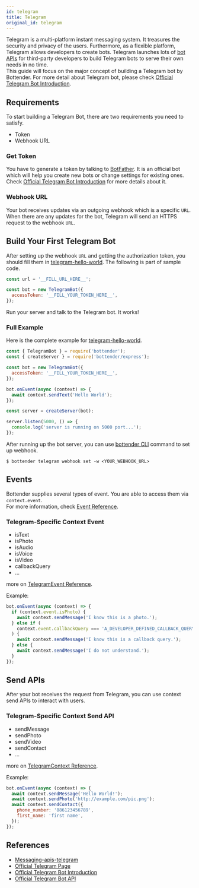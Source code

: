 ```yaml
---
id: telegram
title: Telegram
original_id: telegram
---
```


Telegram is a multi-platform instant messaging system. It treasures the security and privacy of the users. Furthermore, as a flexible platform, Telegram allows developers to create bots. Telegram launches lots of [bot APIs](https://core.telegram.org/bots/api) for third-party developers to build Telegram bots to serve their own needs in no time.  
This guide will focus on the major concept of building a Telegram bot by Bottender. For more detail about Telegram bot, please check [Official Telegram Bot Introduction](https://core.telegram.org/bots).

## Requirements

To start building a Telegram Bot, there are two requirements you need to satisfy.

- Token
- Webhook URL

### Get Token

You have to generate a token by talking to [BotFather](https://telegram.me/botfather). It is an official bot which will help you create new bots or change settings for existing ones.  
Check [Official Telegram Bot Introduction](https://core.telegram.org/bots#6-botfather) for more details about it.

### Webhook URL

Your bot receives updates via an outgoing webhook which is a specific `URL`. When there are any updates for the bot, Telegram will send an HTTPS request to the webhook `URL`.

## Build Your First Telegram Bot

After setting up the webhook `URL` and getting the authorization token, you should fill them in [telegram-hello-world](https://github.com/Yoctol/bottender/tree/v0.15.x/examples/telegram-hello-world/index.js). The following is part of sample code.

```js
const url = '__FILL_URL_HERE__';

const bot = new TelegramBot({
  accessToken: '__FILL_YOUR_TOKEN_HERE__',
});
```

Run your server and talk to the Telegram bot. It works!

### Full Example

Here is the complete example for [telegram-hello-world](https://github.com/Yoctol/bottender/tree/v0.15.x/examples/telegram-hello-world/index.js).

```js
const { TelegramBot } = require('bottender');
const { createServer } = require('bottender/express');

const bot = new TelegramBot({
  accessToken: '__FILL_YOUR_TOKEN_HERE__',
});

bot.onEvent(async (context) => {
  await context.sendText('Hello World');
});

const server = createServer(bot);

server.listen(5000, () => {
  console.log('server is running on 5000 port...');
});
```

After running up the bot server, you can use [bottender CLI](commands) command to set up webhook.

```
$ bottender telegram webhook set -w <YOUR_WEBHOOK_URL>
```

## Events

Bottender supplies several types of event. You are able to access them via `context.event`.  
For more information, check [Event Reference](api-event).

### Telegram-Specific Context Event

- isText
- isPhoto
- isAudio
- isVoice
- isVideo
- callbackQuery
- ...

more on [TelegramEvent Reference](api-telegramevent).

Example:

```js
bot.onEvent(async (context) => {
  if (context.event.isPhoto) {
    await context.sendMessage('I know this is a photo.');
  } else if (
    context.event.callbackQuery === 'A_DEVELOPER_DEFINED_CALLBACK_QUERY'
  ) {
    await context.sendMessage('I know this is a callback query.');
  } else {
    await context.sendMessage('I do not understand.');
  }
});
```

## Send APIs

After your bot receives the request from Telegram, you can use context send APIs to interact with users.

### Telegram-Specific Context Send API

- sendMessage
- sendPhoto
- sendVideo
- sendContact
- ...

more on [TelegramContext Reference](api-telegramcontext).

Example:

```js
bot.onEvent(async (context) => {
  await context.sendMessage('Hello World!');
  await context.sendPhoto('http://example.com/pic.png');
  await context.sendContact({
    phone_number: '886123456789',
    first_name: 'first name',
  });
});
```

## References

- [Messaging-apis-telegram](https://github.com/bottenderjs/messaging-apis/tree/master/packages/messaging-api-telegram)
- [Official Telegram Page](https://telegram.org)
- [Official Telegram Bot Introduction](https://core.telegram.org/bots)
- [Official Telegram Bot API](https://core.telegram.org/bots/api)
